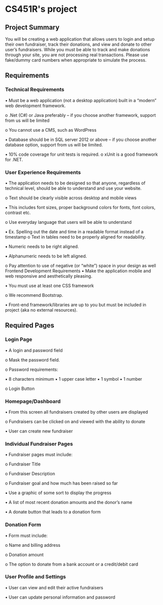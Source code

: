 # CS451R's project

## Project Summary

You will be creating a web application that allows users to login and setup their own
fundraiser, track their donations, and view and donate to other user’s fundraisers. While
you must be able to track and make donations through your site, you are not processing
real transactions. Please use fake/dummy card numbers when appropriate to simulate the
process.

## Requirements

### Technical Requirements

• Must be a web application (not a desktop application) built in a “modern” web
development framework.

  o .Net (C#) or Java preferably – if you choose another framework, support from
us will be limited

  o You cannot use a CMS, such as WordPress

• Database should be in SQL server 2012 or above – if you choose another database
option, support from us will be limited.

• 10% code coverage for unit tests is required.
o xUnit is a good framework for .NET.

### User Experience Requirements
• The application needs to be designed so that anyone, regardless of technical level,
should be able to understand and use your website.

  o Text should be clearly visible across desktop and mobile views

▪ This includes font sizes, proper background colors for fonts, font
colors, contrast etc.

o Use everyday language that users will be able to understand

▪ Ex. Spelling out the date and time in a readable format instead of a
timestamp
o Text in tables need to be properly aligned for readability.

▪ Numeric needs to be right aligned.

▪ Alphanumeric needs to be left aligned.

o Pay attention to use of negative (or “white”) space in your design as well
Frontend Development Requirements
• Make the application mobile and web responsive and aesthetically pleasing.

• You must use at least one CSS framework

o We recommend Bootstrap.

• Front-end framework/libraries are up to you but must be included in project (aka no external resources).

## Required Pages
### Login Page
• A login and password field

o Mask the password field.

o Password requirements:

▪ 8 characters minimum
▪ 1 upper case letter
▪ 1 symbol
▪ 1 number

o Login Button

### Homepage/Dashboard

• From this screen all fundraisers created by other users are displayed

o Fundraisers can be clicked on and viewed with the ability to donate

• User can create new fundraiser

### Individual Fundraiser Pages
• Fundraiser pages must include:

o Fundraiser Title

o Fundraiser Description

o Fundraiser goal and how much has been raised so far

▪ Use a graphic of some sort to display the progress

• A list of most recent donation amounts and the donor’s name

• A donate button that leads to a donation form

### Donation Form
• Form must include:

o Name and billing address

o Donation amount

o The option to donate from a bank account or a credit/debit card

### User Profile and Settings
• User can view and edit their active fundraisers

• User can update personal information and password
